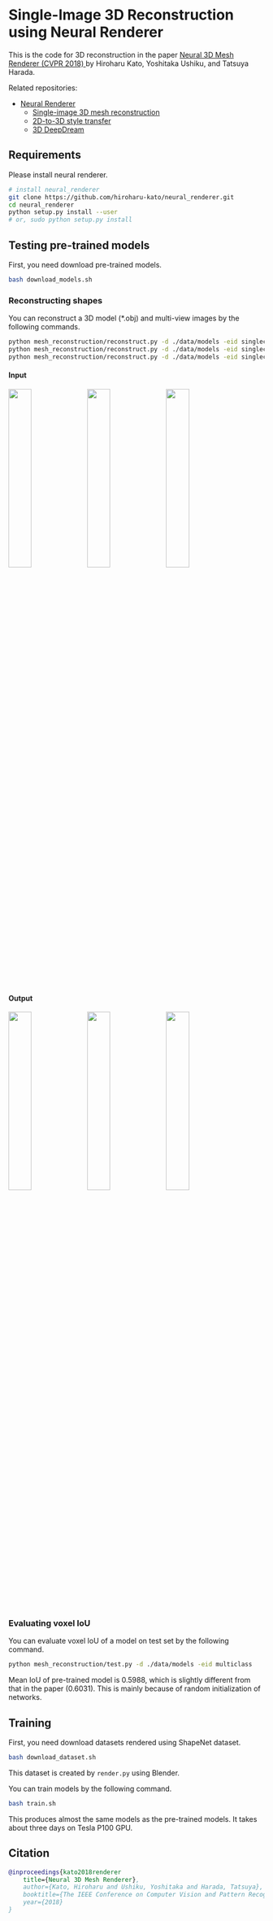 # Single-Image 3D Reconstruction using Neural Renderer

This is the code for 3D reconstruction in the paper [Neural 3D Mesh Renderer (CVPR 2018) ](http://hiroharu-kato.com/projects_en/neural_renderer.html) by Hiroharu Kato, Yoshitaka Ushiku, and Tatsuya Harada.

Related repositories:
* [Neural Renderer](https://github.com/hiroharu-kato/neural_renderer)
    * [Single-image 3D mesh reconstruction](https://github.com/hiroharu-kato/mesh_reconstruction)
    * [2D-to-3D style transfer](https://github.com/hiroharu-kato/style_transfer_3d)
    * [3D DeepDream](https://github.com/hiroharu-kato/deep_dream_3d)


## Requirements
Please install neural renderer.
```bash
# install neural_renderer
git clone https://github.com/hiroharu-kato/neural_renderer.git
cd neural_renderer
python setup.py install --user
# or, sudo python setup.py install
```

## Testing pre-trained models
First, you need download pre-trained models.
```bash
bash download_models.sh
```

### Reconstructing shapes
You can reconstruct a 3D model (*.obj) and multi-view images by the following commands.
```bash
python mesh_reconstruction/reconstruct.py -d ./data/models -eid singleclass_02691156 -i ./data/examples/airplane_in.png -oi ./data/examples/airplane_out.png -oo ./data/examples/airplane_out.obj
python mesh_reconstruction/reconstruct.py -d ./data/models -eid singleclass_02958343 -i ./data/examples/car_in.png -oi ./data/examples/car_out.png -oo ./data/examples/car_out.obj
python mesh_reconstruction/reconstruct.py -d ./data/models -eid singleclass_03001627 -i ./data/examples/chair_in.png -oi ./data/examples/chair_out.png -oo ./data/examples/chair_out.obj
```

#### Input
<div>
   <img src=https://raw.githubusercontent.com/hiroharu-kato/mesh_reconstruction/master/data/examples/airplane_in.png width="30%" height="30%">
   <img src=https://raw.githubusercontent.com/hiroharu-kato/mesh_reconstruction/master/data/examples/car_in.png width="30%" height="30%">
   <img src=https://raw.githubusercontent.com/hiroharu-kato/mesh_reconstruction/master/data/examples/chair_in.png width="30%" height="30%">
</div>


#### Output
<div>
    <img src="https://raw.githubusercontent.com/hiroharu-kato/mesh_reconstruction/master/data/examples/airplane_out.png" width="30%" height="30%">
    <img src="https://raw.githubusercontent.com/hiroharu-kato/mesh_reconstruction/master/data/examples/car_out.png" width="30%" height="30%">
    <img src="https://raw.githubusercontent.com/hiroharu-kato/mesh_reconstruction/master/data/examples/chair_out.png" width="30%" height="30%">
</div>


### Evaluating voxel IoU
You can evaluate voxel IoU of a model on test set by the following command.
```bash
python mesh_reconstruction/test.py -d ./data/models -eid multiclass
```

Mean IoU of pre-trained model is 0.5988, which is slightly different from that in the paper (0.6031). This is mainly because of random initialization of networks.

## Training
First, you need download datasets rendered using ShapeNet dataset.
```bash
bash download_dataset.sh
```
This dataset is created by `render.py` using Blender.

You can train models by the following command.
```bash
bash train.sh
```
This produces almost the same models as the pre-trained models. It takes about three days on Tesla P100 GPU.


## Citation
```bibtex
@inproceedings{kato2018renderer
    title={Neural 3D Mesh Renderer},
    author={Kato, Hiroharu and Ushiku, Yoshitaka and Harada, Tatsuya},
    booktitle={The IEEE Conference on Computer Vision and Pattern Recognition (CVPR)},
    year={2018}
}
```
